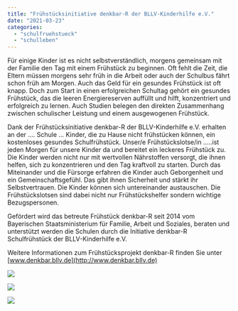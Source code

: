 ```yaml
---
title: "Frühstücksinitiative denkbar-R der BLLV-Kinderhilfe e.V."
date: "2021-03-23"
categories: 
  - "schulfruehstueck"
  - "schulleben"
---
```


Für einige Kinder ist es nicht selbstverständlich, morgens gemeinsam mit der Familie den Tag mit einem Frühstück zu beginnen. Oft fehlt die Zeit, die Eltern müssen morgens sehr früh in die Arbeit oder auch der Schulbus fährt schon früh am Morgen. Auch das Geld für ein gesundes Frühstück ist oft knapp. Doch zum Start in einen erfolgreichen Schultag gehört ein gesundes Frühstück, das die leeren Energiereserven auffüllt und hilft, konzentriert und erfolgreich zu lernen. Auch Studien belegen den direkten Zusammenhang zwischen schulischer Leistung und einem ausgewogenen Frühstück.   

Dank der Frühstücksinitiative denkbar-R der BLLV-Kinderhilfe e.V. erhalten an der …. Schule … Kinder, die zu Hause nicht frühstücken können, ein kostenloses gesundes Schulfrühstück. Unser/e Frühstückslotse/in …..ist jeden Morgen für unsere Kinder da und bereitet ein leckeres Frühstück zu. Die Kinder werden nicht nur mit wertvollen Nährstoffen versorgt, die ihnen helfen, sich zu konzentrieren und den Tag kraftvoll zu starten. Durch das Miteinander und die Fürsorge erfahren die Kinder auch Geborgenheit und ein Gemeinschaftsgefühl. Das gibt ihnen Sicherheit und stärkt ihr Selbstvertrauen. Die Kinder können sich untereinander austauschen. Die Frühstückslotsen sind dabei nicht nur Frühstückshelfer sondern wichtige Bezugspersonen.

Gefördert wird das betreute Frühstück denkbar-R seit 2014 vom Bayerischen Staatsministerium für Familie, Arbeit und Soziales, beraten und unterstützt werden die Schulen durch die Initiative denkbar-R Schulfrühstück der BLLV-Kinderhilfe e.V.

Weitere Informationen zum Frühstücksprojekt denkbar-R finden Sie unter [www.denkbar.bllv.de](http://www.denkbar.bllv.de)

![](archiv/fruehstuecksinitiative-denkbar-r-der-bllv-kinderhilfe-e-v/images/bayrisches-staatsministerium.jpg)

![](denkbar_R_logo_4c_trans_bay-Kopie.png)

![](Logo_BLLV-Kinderhilfe_2019.png)
